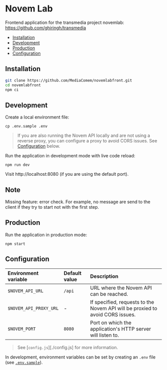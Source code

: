 # Novem Lab

Frontend application for the transmedia project novemlab:
https://github.com/ghiringh/transmedia

<!-- START doctoc generated TOC please keep comment here to allow auto update -->
<!-- DON'T EDIT THIS SECTION, INSTEAD RE-RUN doctoc TO UPDATE -->


- [Installation](#installation)
- [Development](#development)
- [Production](#production)
- [Configuration](#configuration)

<!-- END doctoc generated TOC please keep comment here to allow auto update -->

## Installation

```bash
git clone https://github.com/MediaComem/novemlabfront.git
cd novemlabfront
npm ci
```

## Development

Create a local environment file:

```
cp .env.sample .env
```

> If you are also running the Novem API locally and are not using a reverse
> proxy, you can configure a proxy to avoid CORS issues. See
> [Configuration](#configuration) below.

Run the application in development mode with live code reload:

```
npm run dev
```

Visit http://localhost:8080 (if you are using the default port).

## Note

Missing feature: error check. For example, no message are send to the client if they try to start not with the first step.

## Production

Run the application in production mode:

```
npm start
```

## Configuration

Environment variable   | Default value | Description
:--------------------- | :------------ | :----------------------------------------------------------------------------
`$NOVEM_API_URL`       | `/api`        | URL where the Novem API can be reached.
`$NOVEM_API_PROXY_URL` | -             | If specified, requests to the Novem API will be proxied to avoid CORS issues.
`$NOVEM_PORT`          | `8080`        | Port on which the application's HTTP server will listen to.

> See [`config.js`][./config.js] for more information.

In development, environment variables can be set by creating an `.env` file (see
[`.env.sample`](./.env.sample)).
